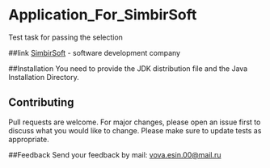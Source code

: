 # Application_For_SimbirSoft
Test task for passing the selection 

##link 
[SimbirSoft](https://www.simbirsoft.com) - software development company


##Installation
You need to provide the JDK distribution file and the Java Installation Directory.

## Contributing
Pull requests are welcome. For major changes, please open an issue first to discuss what you would like to change.
Please make sure to update tests as appropriate.

##Feedback
Send your feedback by mail: vova.esin.00@mail.ru
